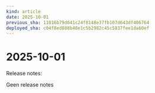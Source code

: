 ```yaml
---
kind: article
date: 2025-10-01
previous_sha: 11016b79d641c24f8148e37fb107d643df406764
deployed_sha: c04f8ed888b48e1c5b2982c45c5837fee1da60ef
---
```


# 2025-10-01

Release notes:

Geen release notes
